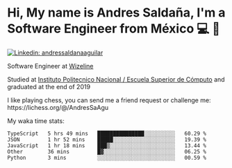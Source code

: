 # Hi, My name is Andres Saldaña, I'm a Software Engineer from México :computer: :boy:

[![Linkedin: andressaldanaaguilar](https://img.shields.io/badge/-andressaldanaaguilar-blue?style=flat-square&logo=Linkedin&logoColor=white&link=https://www.linkedin.com/in/thaianebraga/)](https://www.linkedin.com/in/andressaldanaaguilar)

<p>Software Engineer at <a href="https://www.wizeline.com/">Wizeline</a></p>
<p>Studied at <a href="https://en.wikipedia.org/wiki/ESCOM">Instituto Politecnico Nacional / Escuela Superior de Cómputo</a> and graduated at the end of 2019</p>
<p>I like playing chess, you can send me a friend request or challenge me: https://lichess.org/@/AndresSaAgu</p>

<p> My waka time stats: </p>

<!--START_SECTION:waka-->
```text
TypeScript   5 hrs 49 mins   ███████████████░░░░░░░░░░   60.29 % 
JSON         1 hr 52 mins    █████░░░░░░░░░░░░░░░░░░░░   19.39 % 
JavaScript   1 hr 18 mins    ███▒░░░░░░░░░░░░░░░░░░░░░   13.44 % 
Other        36 mins         █▓░░░░░░░░░░░░░░░░░░░░░░░   06.25 % 
Python       3 mins          ░░░░░░░░░░░░░░░░░░░░░░░░░   00.59 % 
```
<!--END_SECTION:waka-->

